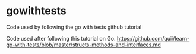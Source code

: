 # gowithtests
Code used by following the go with tests github tutorial

Code used after following this tutorial on Go.
https://github.com/quii/learn-go-with-tests/blob/master/structs-methods-and-interfaces.md
